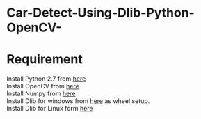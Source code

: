 # Car-Detect-Using-Dlib-Python-OpenCV-

 # Requirement
   Install Python 2.7 from [here](https://www.python.org/download/releases/2.7/) <br>
   Install OpenCV from [here](http://opencvpython.blogspot.com/2012/05/install-opencv-in-windows-for-python.html) <br>
   Install Numpy from [here](https://pypi.org/project/numpy/) <br>
   Install Dlib for windows from [here](https://pypi.org/project/dlib/) as wheel setup. <br>
   Install Dlib for Linux form [here](https://www.pyimagesearch.com/2017/03/27/how-to-install-dlib/) <br>
   
